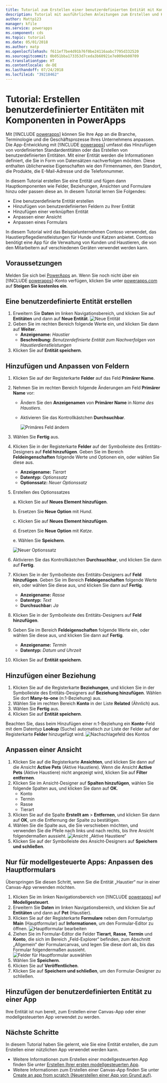 ```yaml
---
title: Tutorial zum Erstellen einer benutzerdefinierten Entität mit Komponenten mit PowerApps | Microsoft-Dokumentation
description: Tutorial mit ausführlichen Anleitungen zum Erstellen und Konfigurieren einer Entität zur Verwendung mit einer PowerApps-App
author: Mattp123
manager: kfile
ms.service: powerapps
ms.component: cds
ms.topic: tutorial
ms.date: 05/01/2018
ms.author: matp
ms.openlocfilehash: f611ef7be4d91b76f0be24116aabc7795d332520
ms.sourcegitcommit: 0b051bba173353d7ceda3b60921e7e009eb00709
ms.translationtype: HT
ms.contentlocale: de-DE
ms.lasthandoff: 07/24/2018
ms.locfileid: "39218462"
---
```

# <a name="tutorial-create-a-custom-entity-that-has-components-in-powerapps"></a>Tutorial: Erstellen benutzerdefinierter Entitäten mit Komponenten in PowerApps

Mit [!INCLUDE [powerapps](../../includes/powerapps.md)] können Sie Ihre App an die Branche, Terminologie und die Geschäftsprozesse Ihres Unternehmens anpassen. Die App-Entwicklung mit [!INCLUDE [powerapps](../../includes/powerapps.md)] umfasst das Hinzufügen von vordefinierten Standardentitäten oder das Erstellen von benutzerdefinierten Entitäten. Mit einer Entität werden die Informationen definiert, die Sie in Form von Datensätzen nachverfolgen möchten. Diese enthalten üblicherweise Eigenschaften wie den Firmennamen, den Standort, die Produkte, die E-Mail-Adresse und die Telefonnummer. 

In diesem Tutorial erstellen Sie eine Entität und fügen dann Hauptkomponenten wie Felder, Beziehungen, Ansichten und Formulare hinzu oder passen diese an. In diesem Tutorial lernen Sie Folgendes:

- Eine benutzerdefinierte Entität erstellen
- Hinzufügen von benutzerdefinierten Feldern zu Ihrer Entität
- Hinzufügen einer verknüpften Entität
- Anpassen einer Ansicht 
- Anpassen eines Formulars

In diesem Tutorial wird das Beispielunternehmen Contoso verwendet, das Haustierpflegedienstleistungen für Hunde und Katzen anbietet. Contoso benötigt eine App für die Verwaltung von Kunden und Haustieren, die von den Mitarbeitern auf verschiedenen Geräten verwendet werden kann.

## <a name="prerequisites"></a>Voraussetzungen

Melden Sie sich bei [PowerApps](https://powerapps.microsoft.com/) an. Wenn Sie noch nicht über ein [!INCLUDE [powerapps](../../includes/powerapps.md)]-Konto verfügen, klicken Sie unter [powerapps.com](https://web.powerapps.com?utm_source=padocs&utm_medium=linkinadoc&utm_campaign=referralsfromdoc) auf **Steigen Sie kostenlos ein**.

## <a name="create-a-custom-entity"></a>Eine benutzerdefinierte Entität erstellen

1. Erweitern Sie **Daten** im linken Navigationsbereich, und klicken Sie auf **Entitäten** und dann auf **Neue Entität**.
    ![Neue Entität](media/create-custom-entity/create-new-entity.png)
2. Geben Sie im rechten Bereich folgende Werte ein, und klicken Sie dann auf **Weiter**.
   - **Anzeigename:** *Haustier* 
   - **Beschreibung:** *Benutzerdefinierte Entität zum Nachverfolgen von Haustierdienstleistungen*
3. Klicken Sie auf **Entität speichern**.

## <a name="add-and-customize-fields"></a>Hinzufügen und Anpassen von Feldern
 
1. Klicken Sie auf der Registerkarte **Felder** auf das Feld **Primärer Name**.
2. Nehmen Sie im rechten Bereich folgende Änderungen am Feld **Primärer Name** vor: 
   - Ändern Sie den **Anzeigenamen** von **Primärer Name** in *Name des Haustiers*.
   - Aktivieren Sie das Kontrollkästchen **Durchsuchbar**.  
  
     ![Primäres Feld ändern](media/create-custom-entity/primary-field.png)
3. Wählen Sie **Fertig** aus.
4. Klicken Sie in der Registerkarte **Felder** auf der Symbolleiste des Entitäts-Designers auf **Feld hinzufügen**. Geben Sie im Bereich **Feldeingenschaften** folgende Werte und Optionen ein, oder wählen Sie diese aus.
   - **Anzeigename:** *Tierart*
   - **Datentyp:** *Optionssatz*
   - **Optionssatz:** *Neuer Optionssatz*
5. Erstellen des Optionssatzes

   a. Klicken Sie auf **Neues Element hinzufügen**. 
  
   b. Ersetzen Sie **Neue Option** mit *Hund*. 
   
   c. Klicken Sie auf **Neues Element hinzufügen**. 
    
   d.  Ersetzen Sie **Neue Option** mit *Katze*. 
    
   e. Wählen Sie **Speichern**. 

   ![Neuer Optionssatz](media/create-custom-entity/optionset-add-items.png)

6. Aktivieren Sie das Kontrollkästchen **Durchsuchbar**, und klicken Sie dann auf **Fertig**.

7. Klicken Sie in der Symbolleiste des Entitäts-Designers auf **Feld hinzufügen**. Geben Sie im Bereich **Feldeigenschaften** folgende Werte ein, oder wählen Sie diese aus, und klicken Sie dann auf **Fertig**.
   - **Anzeigename:** *Rasse*
   - **Datentyp:** *Text*
   - **Durchsuchbar:** *Ja*

8. Klicken Sie in der Symbolleiste des Entitäts-Designers auf **Feld hinzufügen**. 

9. Geben Sie im Bereich **Feldeigenschaften** folgende Werte ein, oder wählen Sie diese aus, und klicken Sie dann auf **Fertig**. 
   - **Anzeigename:** *Termin*
   - **Datentyp:** *Datum und Uhrzeit*

10. Klicken Sie auf **Entität speichern**.

## <a name="add-a-relationship"></a>Hinzufügen einer Beziehung

1. Klicken Sie auf die Registerkarte **Beziehungen**, und klicken Sie in der Symbolleiste des Entitäts-Designers auf **Beziehung hinzufügen**. Wählen Sie dort **Many-to-one** (n:1-Beziehung) aus. 
2. Wählen Sie im rechten Bereich **Konto** in der Liste **Related** (Ähnlich) aus.
3. Wählen Sie **Fertig** aus.
4. Klicken Sie auf **Entität speichern**.

Beachten Sie, dass beim Hinzufügen einer n:1-Beziehung ein **Konto**-Feld mit dem Datentyp **Lookup** (Suche) automatisch zur Liste der Felder auf der Registerkarte **Felder** hinzugefügt wird. ![Nachschlagefeld des Kontos](media/create-custom-entity/account-lookup-field.png)

## <a name="customize-a-view"></a>Anpassen einer Ansicht

1. Klicken Sie auf die Registerkarte **Ansichten**, und klicken Sie dann auf die Ansicht **Active Pets** (Aktive Haustiere). Wenn die Ansicht **Active Pets** (Aktive Haustiere) nicht angezeigt wird, klicken Sie auf **Filter entfernen**.
2. Klicken Sie im Ansicht-Designer auf **Spalten hinzufügen**, wählen Sie folgende Spalten aus, und klicken Sie dann auf **OK**.
   - Konto
   - Termin 
   - Rasse 
   - Tierart
3. Klicken Sie auf die Spalte **Erstellt am** > **Entfernen**, und klicken Sie dann auf **OK**, um die Entfernung der Spalte zu bestätigen.
4. Wählen Sie die Spalte aus, die Sie verschieben möchten, und verwenden Sie die Pfeile nach links und nach rechts, bis Ihre Ansicht folgendermaßen aussieht.
    ![Ansicht „Aktive Haustiere“](media/create-custom-entity/active-pets-view.png)
5. Klicken Sie auf der Symbolleiste des Ansicht-Designers auf **Speichern und schließen**.  

## <a name="model-driven-apps-only-customize-the-main-form"></a>Nur für modellgesteuerte Apps: Anpassen des Hauptformulars

Überspringen Sie diesen Schritt, wenn Sie die Entität „Haustier“ nur in einer Canvas-App verwenden möchten. 

1. Klicken Sie im linken Navigationsbereich von [!INCLUDE [powerapps](../../includes/powerapps.md)] auf **Modellgesteuert**.
2. Erweitern Sie **Daten** im linken Navigationsbereich, und klicken Sie auf **Entitäten** und dann auf **Pet** (Haustier).
3. Klicken Sie auf der Registerkarte **Formulare** neben dem Formulartyp **Main** (Hauptformular) auf **Informationen**, um den Formular-Editor zu öffnen.
    ![Hauptformular bearbeiten](media/create-custom-entity/main-form-edit.png)
4. Ziehen Sie im Formular-Editor die Felder **Tierart**, **Rasse**, **Termin** und **Konto**, die sich im Bereich „Feld-Explorer“ befinden, zum Abschnitt „Allgemein“ der Formularcanvas, und legen Sie diese dort ab, bis das Formular folgendermaßen aussieht.
    ![Felder für Hauptformular auswählen](media/create-custom-entity/main-form-edit2.png) 
5. Wählen Sie **Speichern**.
6. Klicken Sie auf **Veröffentlichen**.
7. Klicken Sie auf **Speichern und schließen**, um den Formular-Designer zu schließen.

## <a name="add-the-custom-entity-to-an-app"></a>Hinzufügen der benutzerdefinierten Entität zu einer App

Ihre Entität ist nun bereit, zum Erstellen einer Canvas-App oder einer modellgesteuerten App verwendet zu werden. 

## <a name="next-steps"></a>Nächste Schritte

In diesem Tutorial haben Sie gelernt, wie Sie eine Entität erstellen, die zum Erstellen einer nützlichen App verwendet werden kann. 
- Weitere Informationen zum Erstellen einer modellgesteuerten App finden Sie unter [Erstellen Ihrer ersten modellgesteuerten App](../model-driven-apps/build-first-model-driven-app.md).
- Weitere Informationen zum Erstellen einer Canvas-App finden Sie unter [Create an app from scratch (Neuerstellen einer App von Grund auf)](../canvas-apps/get-started-create-from-blank.md).
